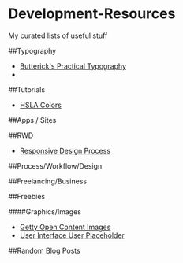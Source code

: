 Development-Resources
=====================

My curated lists of useful stuff

##Typography
* [Butterick's Practical Typography](http://practicaltypography.com/)
* 


##Tutorials
* [HSLA Colors](http://demosthenes.info/blog/61/An-Easy-Guide-To-HSL-Color-In-CSS3)

##Apps / Sites

##RWD

* [Responsive Design Process](http://heliom.ca/blog/posts/a-responsive-web-design-process)

##Process/Workflow/Design

##Freelancing/Business

##Freebies

####Graphics/Images

* [Getty Open Content Images](http://search.getty.edu/gateway/search?q=&cat=highlight&f=%22Open+Content+Images%22&rows=10&srt=a&dir=s&pg=1) 
* [User Interface User Placeholder](http://uifaces.com/)


##Random Blog Posts


